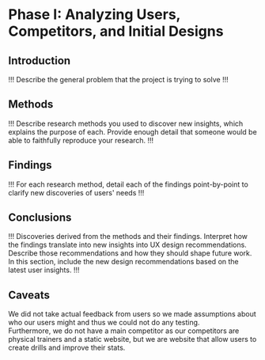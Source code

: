 # Phase I: Analyzing Users, Competitors, and Initial Designs

## Introduction

!!! Describe the general problem that the project is trying to solve !!!

## Methods

!!! Describe research methods you used to discover new insights, which explains the purpose of each. Provide enough detail that someone would be able to faithfully reproduce your research. !!!

## Findings

!!! For each research method, detail each of the findings point-by-point to clarify new discoveries of users' needs !!!

## Conclusions

!!! Discoveries derived from the methods and their findings. Interpret how the findings translate into new insights into UX design recommendations. Describe those recommendations and how they should shape future work. In this section, include the new design recommendations based on the latest user insights. !!!

## Caveats
We did not take actual feedback from users so we made assumptions about who our users might and thus we could not do any testing. 
<br/>
Furthermore, we do not have a main competitor as our competitors are physical trainers and a static website, but we are website that allow users to create drills and improve their stats.   

